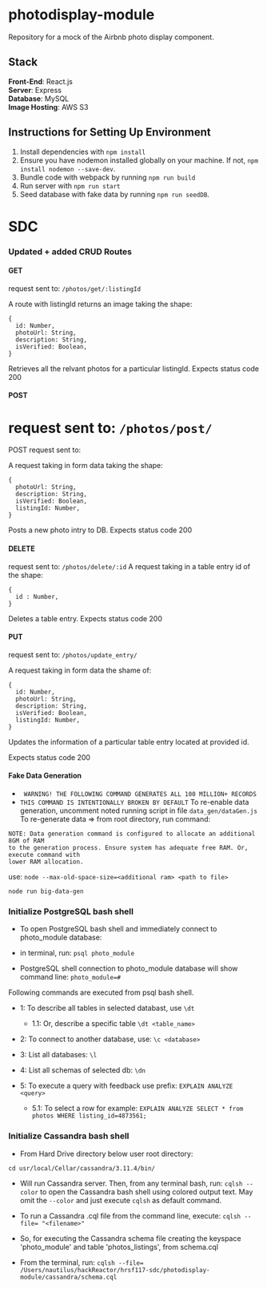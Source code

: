 # photodisplay-module
Repository for a mock of the Airbnb photo display component.

## Stack
**Front-End**: React.js<br />
**Server**: Express<br />
**Database**: MySQL<br />
**Image Hosting**: AWS S3<br />

## Instructions for Setting Up Environment
1. Install dependencies with `npm install`
2. Ensure you have nodemon installed globally on your machine. If not, `npm install nodemon --save-dev`.
3. Bundle code with webpack by running `npm run build`
4. Run server with `npm run start`
5. Seed database with fake data by running `npm run seedDB`.

# SDC

### Updated + added CRUD Routes


#### GET
request sent to: ```/photos/get/:listingId```

A route with listingId returns an image taking the shape:
```
{
  id: Number,
  photoUrl: String,
  description: String,
  isVerified: Boolean,
}
```
Retrieves all the relvant photos for a particular listingId.
Expects status code 200


#### POST
request sent to: ```/photos/post/```
=======
POST request sent to:

A request taking in form data taking the shape:
```
{
  photoUrl: String,
  description: String,
  isVerified: Boolean,
  listingId: Number,
}
```
Posts a new photo intry to DB.
Expects status code 200


#### DELETE
request sent to: ```/photos/delete/:id```
A request taking in a table entry id of the shape:


```
{
  id : Number,
}
```
Deletes a table entry.
Expects status code 200


#### PUT
request sent to: ```/photos/update_entry/```

A request taking in form data the shame of:
```
{
  id: Number,
  photoUrl: String,
  description: String,
  isVerified: Boolean,
  listingId: Number,
}
```
Updates the information of a particular table entry located at provided id.

Expects status code 200

#### Fake Data Generation

 - ``` WARNING! THE FOLLOWING COMMAND GENERATES ALL 100 MILLION+ RECORDS```
 - ``` THIS COMMAND IS INTENTIONALLY BROKEN BY DEFAULT ```
To re-enable data generation, uncomment noted running script in file ``` data_gen/dataGen.js ```
To re-generate data => from root directory, run command:
```
NOTE: Data generation command is configured to allocate an additional 8GM of RAM
to the generation process. Ensure system has adequate free RAM. Or, execute command with
lower RAM allocation.
```
use: ```node --max-old-space-size=<additional ram> <path to file>```
```
node run big-data-gen
```

### Initialize PostgreSQL bash shell

 - To open PostgreSQL bash shell and immediately connect to photo_module database:
  - in terminal, run: ```psql photo_module```

 - PostgreSQL shell connection to photo_module database will show command line: ```photo_module=#```

Following commands are executed from psql bash shell.
 - 1: To describe all tables in selected databast, use ```\dt```
   - 1.1: Or, describe a specific table ```\dt <table_name>```
 - 2: To connect to another database, use: ```\c <database>```
 - 3: List all databases: ```\l```
 - 4: List all schemas of selected db: ```\dn```

 - 5: To execute a query with feedback use prefix: ```EXPLAIN ANALYZE <query>```
   - 5.1: To select a row for example: ```EXPLAIN ANALYZE SELECT * from photos WHERE listing_id=4873561;```

### Initialize Cassandra bash shell

 - From Hard Drive directory below user root directory:

 ```cd usr/local/Cellar/cassandra/3.11.4/bin/```

 - Will run Cassandra server.
Then, from any terminal bash, run: ```cqlsh --color``` to open the Cassandra bash shell using colored output text.
May omit the ```--color``` and just execute ```cqlsh``` as default command.

 - To run a Cassandra .cql file from the command line, execute:
```cqlsh --file= "<filename>"```

 - So, for executing the Cassandra schema file creating the keyspace 'photo_module' and table 'photos_listings', from schema.cql

 - From the terminal, run:
```cqlsh --file= /Users/nautilus/hackReactor/hrsf117-sdc/photodisplay-module/cassandra/schema.cql```